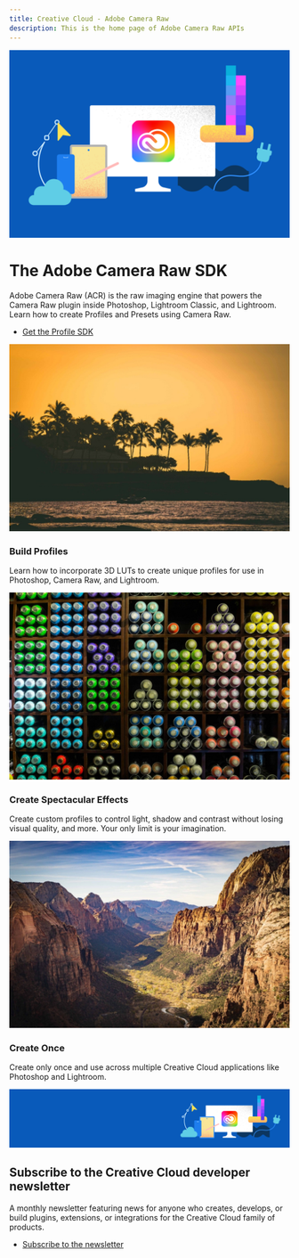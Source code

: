 ```yaml
---
title: Creative Cloud - Adobe Camera Raw
description: This is the home page of Adobe Camera Raw APIs 
---
```

 
<Hero slots="image, heading, text, buttons" variant="halfwidth" />

![Creative Cloud banner](images/cc-hero.png)

#  The Adobe Camera Raw SDK

Adobe Camera Raw (ACR) is the raw imaging engine that powers the Camera Raw plugin inside Photoshop, Lightroom Classic, and Lightroom. Learn how to create Profiles and Presets using Camera Raw.

* [Get the Profile SDK](https://console.adobe.io/downloads/cr)



<TextBlock slots="image, heading, text" width="33%" theme="dark" isCentered />

![Stock sunset image](images/1540238514270.old.acr1.jpg)

### Build Profiles

Learn how to incorporate 3D LUTs to create unique profiles for use in Photoshop, Camera Raw, and Lightroom.


<TextBlock slots="image, heading, text" width="33%" theme="dark" isCentered />

![Stock image of colorful shelves](images/1540238434848.old.acr2.jpg)

### Create Spectacular Effects

Create custom profiles to control light, shadow and contrast without losing visual quality, and more. Your only limit is your imagination.


<TextBlock slots="image, heading, text" width="33%" theme="dark" isCentered />

![Stock image of a canyon](images/1540238584845.old.acr3.jpg)

### Create Once

Create only once and use across multiple Creative Cloud applications like Photoshop and Lightroom.


<SummaryBlock slots="image, heading, text, buttons" background="rgb(246, 16, 27)" />

![CC banner](images/cc-banner.png)

## Subscribe to the Creative Cloud developer newsletter 

A monthly newsletter featuring news for anyone who creates, develops, or build plugins, extensions, or integrations for the
Creative Cloud family of products.

* [Subscribe to the newsletter](https://www.adobe.com/subscription/ccdevnewsletter.html)